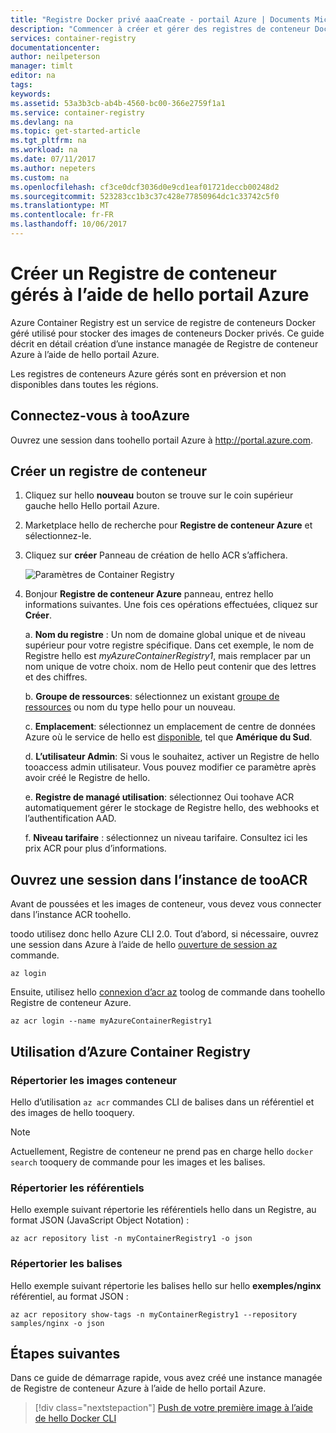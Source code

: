 ```yaml
---
title: "Registre Docker privé aaaCreate - portail Azure | Documents Microsoft"
description: "Commencer à créer et gérer des registres de conteneur Docker privés avec hello portail Azure"
services: container-registry
documentationcenter: 
author: neilpeterson
manager: timlt
editor: na
tags: 
keywords: 
ms.assetid: 53a3b3cb-ab4b-4560-bc00-366e2759f1a1
ms.service: container-registry
ms.devlang: na
ms.topic: get-started-article
ms.tgt_pltfrm: na
ms.workload: na
ms.date: 07/11/2017
ms.author: nepeters
ms.custom: na
ms.openlocfilehash: cf3ce0dcf3036d0e9cd1eaf01721deccb00248d2
ms.sourcegitcommit: 523283cc1b3c37c428e77850964dc1c33742c5f0
ms.translationtype: MT
ms.contentlocale: fr-FR
ms.lasthandoff: 10/06/2017
---
```

# <a name="create-a-managed-container-registry-using-hello-azure-portal"></a>Créer un Registre de conteneur gérés à l’aide de hello portail Azure

Azure Container Registry est un service de registre de conteneurs Docker géré utilisé pour stocker des images de conteneurs Docker privés. Ce guide décrit en détail création d’une instance managée de Registre de conteneur Azure à l’aide de hello portail Azure.

Les registres de conteneurs Azure gérés sont en préversion et non disponibles dans toutes les régions.

## <a name="log-in-tooazure"></a>Connectez-vous à tooAzure

Ouvrez une session dans toohello portail Azure à http://portal.azure.com.

## <a name="create-a-container-registry"></a>Créer un registre de conteneur

1. Cliquez sur hello **nouveau** bouton se trouve sur le coin supérieur gauche hello Hello portail Azure.

2. Marketplace hello de recherche pour **Registre de conteneur Azure** et sélectionnez-le.

3. Cliquez sur **créer** Panneau de création de hello ACR s’affichera.

    ![Paramètres de Container Registry](./media/container-registry-get-started-portal/managed-container-registry-settings.png)

4. Bonjour **Registre de conteneur Azure** panneau, entrez hello informations suivantes. Une fois ces opérations effectuées, cliquez sur **Créer**.

    a. **Nom du registre** : Un nom de domaine global unique et de niveau supérieur pour votre registre spécifique. Dans cet exemple, le nom de Registre hello est *myAzureContainerRegistry1*, mais remplacer par un nom unique de votre choix. nom de Hello peut contenir que des lettres et des chiffres.

    b. **Groupe de ressources**: sélectionnez un existant [groupe de ressources](../azure-resource-manager/resource-group-overview.md#resource-groups) ou nom du type hello pour un nouveau.

    c. **Emplacement**: sélectionnez un emplacement de centre de données Azure où le service de hello est [disponible](https://azure.microsoft.com/regions/services/), tel que **Amérique du Sud**.

    d. **L’utilisateur Admin**: Si vous le souhaitez, activer un Registre de hello tooaccess admin utilisateur. Vous pouvez modifier ce paramètre après avoir créé le Registre de hello.

    e. **Registre de managé utilisation**: sélectionnez Oui toohave ACR automatiquement gérer le stockage de Registre hello, des webhooks et l’authentification AAD.

    f. **Niveau tarifaire** : sélectionnez un niveau tarifaire. Consultez ici les prix ACR pour plus d’informations.

## <a name="log-in-tooacr-instance"></a>Ouvrez une session dans l’instance de tooACR

Avant de poussées et les images de conteneur, vous devez vous connecter dans l’instance ACR toohello. 

toodo utilisez donc hello Azure CLI 2.0. Tout d’abord, si nécessaire, ouvrez une session dans Azure à l’aide de hello [ouverture de session az](/cli/azure/#login) commande. 

```azurecli
az login
```

Ensuite, utilisez hello [connexion d’acr az](/cli/azure/acr#login) toolog de commande dans toohello Registre de conteneur Azure.

```azurecli-interactive
az acr login --name myAzureContainerRegistry1
```

## <a name="use-azure-container-registry"></a>Utilisation d’Azure Container Registry

### <a name="list-container-images"></a>Répertorier les images conteneur

Hello d’utilisation `az acr` commandes CLI de balises dans un référentiel et des images de hello tooquery.

> [!NOTE]
> Actuellement, Registre de conteneur ne prend pas en charge hello `docker search` tooquery de commande pour les images et les balises.

### <a name="list-repositories"></a>Répertorier les référentiels

Hello exemple suivant répertorie les référentiels hello dans un Registre, au format JSON (JavaScript Object Notation) :

```azurecli
az acr repository list -n myContainerRegistry1 -o json
```

### <a name="list-tags"></a>Répertorier les balises

Hello exemple suivant répertorie les balises hello sur hello **exemples/nginx** référentiel, au format JSON :

```azurecli
az acr repository show-tags -n myContainerRegistry1 --repository samples/nginx -o json
```

## <a name="next-steps"></a>Étapes suivantes

Dans ce guide de démarrage rapide, vous avez créé une instance managée de Registre de conteneur Azure à l’aide de hello portail Azure.

> [!div class="nextstepaction"]
> [Push de votre première image à l’aide de hello Docker CLI](container-registry-get-started-docker-cli.md)
